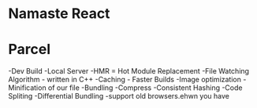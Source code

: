  # Namaste React


 # Parcel
 -Dev Build
 -Local Server
 -HMR = Hot Module Replacement
 -File Watching Algorithm - written in C++
 -Caching - Faster Builds
 -Image optimization
 -Minification of our file
 -Bundling
 -Compress 
 -Consistent Hashing
 -Code Spliting
 -Differential Bundling -support old browsers.ehwn you have <script type="module">, parcel  automatically generates a nomodule fallback for old browsers as well.
 -Diagnostic
 -Error Handling
 -HTTPs
 -Tree Shaking -remove unsed code
 -Different  Dev and production bundles

 #Namaste React

 /*
* -Header
    -Logo
    -Nav Items
* -Body
    -Search
    -Restaurant container
        -restaurant card
            -image
            -Name of res,start,cuisine,delivery time
* -Footer
    -copy right
    -links
    -address
    -contact

*/

Two types of Export/Import

-Default Export/Import

export default Component;
import component from "path";

-Named Export/Import

export const Compoment
import {Component} from "path"

# React Hooks
-Normal JS utility function 
-2 important Hooks
    -1. useState() - super powerful state variable in react
    -2. useEffects()

# 2 types Routing in web apps
    -Client side Routing
    -Server side Routing
    
# Lifting state up
   -- When you want to coordinate two components, move their state to their common parent.
    -Then pass the information down through props from their common parent.
    -Finally, pass the event handlers down so that the children can change the parent’s state.
    -It’s useful to consider components as “controlled” (driven by props) or “uncontrolled” (driven by state)..

# Redux ToolKit
    -Install libraries
        -@reduxjs/toolkit
        -react-redux
    -Build our store
    -Connect our store to our App
    -Create a slice(cart slice)
    -dispatch(action)
    -Selector